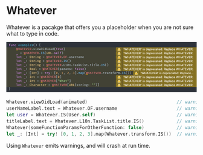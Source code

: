 # Whatever

Whatever is a pacakge that offers you a placeholder when you are not sure what to type in code.

![screenshot](https://github.com/intitni/Whatever/blob/main/screenshot.png)

```swift
Whatever.viewDidLoad(animated)                                 // warning
userNameLabel.text = Whatever.OF.username                      // warning
let user = Whatever.IS(User.self)                              // warning
titleLabel.text = Whatever.L10n.TaskList.title.IS()            // warning
Whatever(someFunctionParamsForOtherFunction: false)            // warning
let _: [Int] = try! [0, 1, 2, 3].map(Whatever.transform.IS())  // warning, sad try is needed.
```

Using `Whatever` emits warnings, and will crash at run time.
